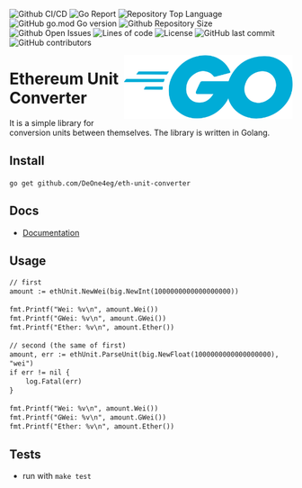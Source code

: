 ![Github CI/CD](https://img.shields.io/github/workflow/status/DeOne4eg/eth-unit-converter/Tests)
![Go Report](https://goreportcard.com/badge/github.com/DeOne4eg/eth-unit-converter)
![Repository Top Language](https://img.shields.io/github/languages/top/DeOne4eg/eth-unit-converter)
![GitHub go.mod Go version](https://img.shields.io/github/go-mod/go-version/DeOne4eg/eth-unit-converter)
![Github Repository Size](https://img.shields.io/github/repo-size/DeOne4eg/http-multiplexer)
![Github Open Issues](https://img.shields.io/github/issues/DeOne4eg/eth-unit-converter)
![Lines of code](https://img.shields.io/tokei/lines/github/DeOne4eg/eth-unit-converter)
![License](https://img.shields.io/badge/license-MIT-green)
![GitHub last commit](https://img.shields.io/github/last-commit/DeOne4eg/eth-unit-converter)
![GitHub contributors](https://img.shields.io/github/contributors/DeOne4eg/eth-unit-converter)

<img align="right" width="300px" src="./images/go.png">

# Ethereum Unit Converter

It is a simple library for conversion units between themselves. The library is written in Golang.

## Install
`go get github.com/DeOne4eg/eth-unit-converter`

## Docs
- [Documentation](https://pkg.go.dev/github.com/DeOne4eg/eth-unit-converter)

## Usage

```
// first
amount := ethUnit.NewWei(big.NewInt(1000000000000000000))

fmt.Printf("Wei: %v\n", amount.Wei())
fmt.Printf("GWei: %v\n", amount.GWei())
fmt.Printf("Ether: %v\n", amount.Ether())

// second (the same of first)
amount, err := ethUnit.ParseUnit(big.NewFloat(1000000000000000000), "wei")
if err != nil {
	log.Fatal(err)
}

fmt.Printf("Wei: %v\n", amount.Wei())
fmt.Printf("GWei: %v\n", amount.GWei())
fmt.Printf("Ether: %v\n", amount.Ether())
```

## Tests
+ run with `make test`